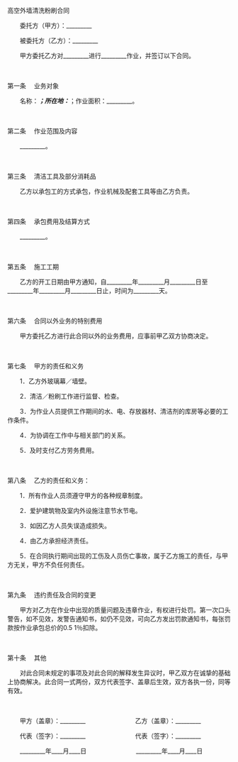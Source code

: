 



高空外墙清洗粉刷合同



 

　　委托方（甲方）：_________　　

　　被委托方（乙方）：_________　　

　　甲方委托乙方对_________进行_________作业，并签订以下合同。

　　

第一条
　业务对象

　　名称：_________；所在地：_________；作业面积：_________。

　　

第二条
　作业范围及内容

　　_________。

　　

第三条
　清洁工具及部分消耗品

　　乙方以承包工的方式承包，作业机械及配套工具等由乙方负责。

　　

第四条
　承包费用及结算方式

　　_________。

　　

第五条
　施工工期

　　乙方的开工日期由甲方通知，自_________年_________月_________日至_________年_________月_________日止，时间为_________天。

　　

第六条
　合同以外业务的特别费用

　　甲方委托乙方进行此合同以外的业务费用，应事前甲乙双方协商决定。

　　

第七条
　甲方的责任和义务

　　1．乙方外玻璃幕／墙壁。

　　2．清洁／粉刷工作进行监督、检查。

　　3．为作业人员提供工作期间的水、电、存放器材、清洁剂的库房等必要的工作条件。

　　4．为协调在工作中与相关部门的关系。

　　5．及时支付乙方劳务费用。

　　

第八条
　乙方的责任和义务：

　　1．所有作业人员须遵守甲方的各种规章制度。

　　2．爱护建筑物及室内外设施注意节水节电。

　　3．如因乙方人员失误造成损失。

　　4．由乙方承担经济责任。

　　5．在合同执行期间出现的工伤及人员伤亡事故，属于乙方施工的责任，与甲方无关，甲方不负任何责任。

　　

第九条
　违约责任及合同的变更

　　甲方对乙方在作业中出现的质量问题及违章作业，有权进行处罚。第一次口头警告，如不见效，发警告通知书，如仍不见效，可向乙方发出罚款通知书，每张罚款按作业承包总价的0.5 1％扣除。

　　

第十条
　其他

　　对此合同未规定的事项及对此合同的解释发生异议时，甲乙双方在诚挚的基础上协商解决。此合同一式两份，双方代表签字、盖章后生效，双方各执一份，同等有效。

　　　　

　　甲方（盖章）：_________　　　　　　　　乙方（盖章）：_________　　

　　代表（签字）：_________　　　　　　　　代表（签字）：_________　　

　　_________年____月____日　　　　　　　　_________年____月____日